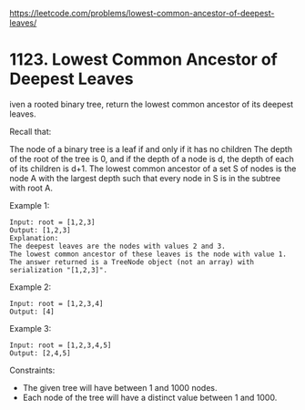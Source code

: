 https://leetcode.com/problems/lowest-common-ancestor-of-deepest-leaves/

# 1123. Lowest Common Ancestor of Deepest Leaves

iven a rooted binary tree, return the lowest common ancestor of its deepest leaves.

Recall that:

The node of a binary tree is a leaf if and only if it has no children
The depth of the root of the tree is 0, and if the depth of a node is d, the depth of each of its children is d+1.
The lowest common ancestor of a set S of nodes is the node A with the largest depth such that every node in S is in the subtree with root A.
 

Example 1:

```
Input: root = [1,2,3]
Output: [1,2,3]
Explanation: 
The deepest leaves are the nodes with values 2 and 3.
The lowest common ancestor of these leaves is the node with value 1.
The answer returned is a TreeNode object (not an array) with serialization "[1,2,3]".
```

Example 2:

```
Input: root = [1,2,3,4]
Output: [4]
```

Example 3:

```
Input: root = [1,2,3,4,5]
Output: [2,4,5]
``` 

Constraints:

- The given tree will have between 1 and 1000 nodes.
- Each node of the tree will have a distinct value between 1 and 1000.